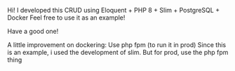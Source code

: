 Hi!
I developed this CRUD using Eloquent + PHP 8 + Slim + PostgreSQL + Docker 
Feel free to use it as an example!

Have a good one!

A little improvement on dockering: Use php fpm (to run it in prod) Since this is an example, i used the development of slim. But for prod, use the php fpm thing
